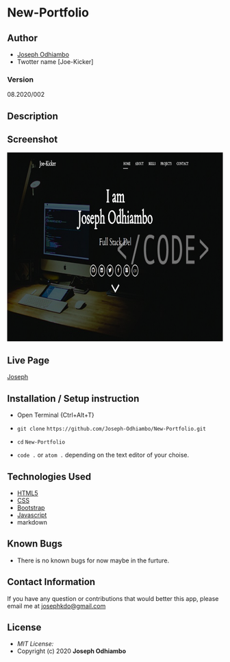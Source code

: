 # New-Portfolio

## Author

* [Joseph Odhiambo](https://github.com/Joseph-Odhiambo)
* Twotter name [Joe-Kicker]
### Version
08.2020/002

## Description


## Screenshot
<img src="https://github.com/Joseph-Odhiambo/New-Portfolio/blob/gh-pages/img/newhome.png?raw=true" width="900px" height="440px">

## Live Page 
 [Joseph](https://joseph-odhiambo.github.io/New-Portfolio/)


## Installation / Setup instruction
* Open Terminal {Ctrl+Alt+T}

* ```git clone``` ```https://github.com/Joseph-Odhiambo/New-Portfolio.git```

* ```cd``` ```New-Portfolio```

* ```code .``` or ```atom .``` depending on the text editor of your choise.

## Technologies Used

* [HTML5](https://github.com/topics/html5)
* [CSS](https://github.com/topics/css3)
* [Bootstrap](https://github.com/topics/bootstrap)
* [Javascript](https://github.com/topics/javascript)
* markdown

## Known Bugs

* There is no known bugs for now maybe in the furture. 

## Contact Information 

If you have any question or contributions that would better this app, please email me at josephkdo@gmail.com

## License
* *MIT License:*
* Copyright (c) 2020 **Joseph Odhiambo**
